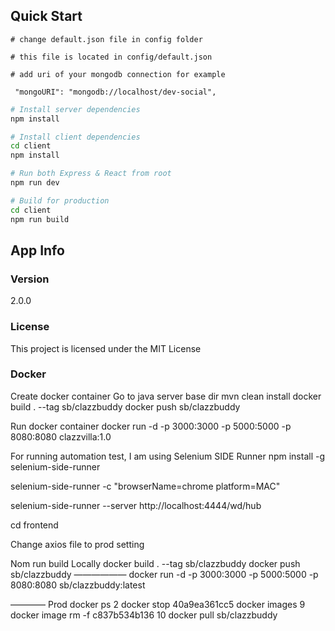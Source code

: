 ## Quick Start

```
# change default.json file in config folder

# this file is located in config/default.json

# add uri of your mongodb connection for example

 "mongoURI": "mongodb://localhost/dev-social",

```

```bash
# Install server dependencies
npm install

# Install client dependencies
cd client
npm install

# Run both Express & React from root
npm run dev

# Build for production
cd client
npm run build
```

## App Info

### Version

2.0.0

### License

This project is licensed under the MIT License

### Docker

Create docker container
Go to java server base dir
mvn clean install
docker build . --tag sb/clazzbuddy
docker push sb/clazzbuddy

Run docker container
docker run -d -p 3000:3000 -p 5000:5000 -p 8080:8080 clazzvilla:1.0

For running automation test, I am using Selenium SIDE Runner
npm install -g selenium-side-runner

selenium-side-runner -c "browserName=chrome platform=MAC"

selenium-side-runner --server http://localhost:4444/wd/hub

cd frontend

Change axios file to prod setting

Nom run build
Locally
docker build . --tag sb/clazzbuddy
docker push sb/clazzbuddy
——————
docker run -d -p 3000:3000 -p 5000:5000 -p 8080:8080 sb/clazzbuddy:latest

————
Prod
docker ps
2 docker stop 40a9ea361cc5
docker images
9 docker image rm -f c837b534b136
10 docker pull sb/clazzbuddy
